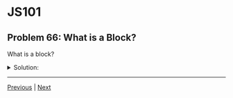 # JS101
## Problem 66: What is a Block?

What is a block?

<details>
<summary>Solution:</summary>

Blocks are segments of one or more statements and expressions enclosed in curly braces `{}`. Each pair of braces in constructs like `if`/`else` and the `for` and `while` loops define new block scopes.

**Examples:**

```js
// if statement block
if (condition) {
  // This is a block
  let x = 5;
}

// for loop block
for (let i = 0; i < 5; i++) {
  // This is a block
  console.log(i);
}

// Bare block (standalone)
{
  // This is also a block
  let blockScoped = 'only accessible here';
}

// Function body (also a block)
function myFunc() {
  // This is a block
  let localVar = 'local';
}
```

**Block scope:**

Variables declared with `let` and `const` are block-scoped, meaning they're only accessible within the block where they're declared:

```js
if (true) {
  let blockVar = 'I am block-scoped';
  console.log(blockVar);  // Accessible here
}

console.log(blockVar);  // ReferenceError: blockVar is not defined
```

</details>

---

[Previous](65.md) | [Next](67.md)

